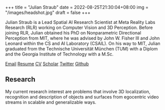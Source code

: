 +++
title =  "Julian Straub"
date = 2022-08-25T21:30:04+08:00
img = "/images/headshot.jpg"
draft = false
+++

Julian Straub is a Lead Spatial AI Research Scientist at Meta Reality Labs Research (RLR) working on Computer Vision and 3D Perception. Before joining RLR, Julian obtained his PhD on Nonparametric Directional Perception from MIT, where he was advised by John W. Fisher III and John Leonard within the CS and AI Laboratory (CSAIL). On his way to MIT, Julian graduated from the Technische Universität München (TUM) with a Diplom and the Georgia Institute of Technology with a M.Sc. 


[Email](mailto:jstraub@csail.mit.edu)
[Resume](https://people.csail.mit.edu/jstraub/download/JulianStraub_Resume.pdf)
[CV](https://people.csail.mit.edu/jstraub/download/JulianStraub_CV.pdf)
[Scholar](https://scholar.google.de/citations?user=49_cCT8AAAAJ)
[Twitter](https://x.com/jstraub6)
[Github](https://github.com/jstraub)

## Research

My current research interest are problems that involve 3D localization, recognition and description of objects and surfaces from egocentric video streams in scalable and generalizable ways. 
